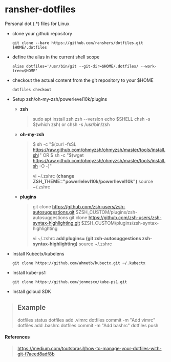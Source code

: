 # ransher-dotfiles
Personal dot (.*) files for Linux

- clone your github repository

      git clone --bare https://github.com/ranshers/dotfiles.git $HOME/.dotfiles

- define the alias in the current shell scope

      alias dotfiles='/usr/bin/git --git-dir=$HOME/.dotfiles/ --work-tree=$HOME'

- checkout the actual content from the git repository to your $HOME

      dotfiles checkout


- Setup zsh/oh-my-zsh/powerlevel10k/plugins

  - **zsh**
      > sudo apt install zsh
      > zsh --version
      > echo $SHELL
      > chsh -s $(which zsh) 
      > or 
      > chsh -s /usr/bin/zsh
  - **oh-my-zsh**
    > $ sh -c "$(curl -fsSL https://raw.github.com/ohmyzsh/ohmyzsh/master/tools/install.sh)"
    > OR
    > $ sh -c "$(wget https://raw.github.com/ohmyzsh/ohmyzsh/master/tools/install.sh -O -)"
    > 
    > vi ~/.zshrc **(change ZSH_THEME="powerlelevl10k/powerllevel10k")**
    > source ~/.zshrc
  - **plugins**
    >  git clone https://github.com/zsh-users/zsh-autosuggestions.git $ZSH_CUSTOM/plugins/zsh-autosuggestions
    > git clone https://github.com/zsh-users/zsh-syntax-highlighting.git $ZSH_CUSTOM/plugins/zsh-syntax-highlighting
    >
    > vi ~/.zshrc
    > **add plugins= (git zsh-autosuggestions zsh-syntax-highlighting)**
    > source ~/.zshrc


- Install Kubectx/kubelens

      git clone https://github.com/ahmetb/kubectx.git ~/.kubectx

+ Install kube-ps1

      git clone https://github.com/jonmosco/kube-ps1.git

+ Install gcloud SDK



> ## Example
>
> dotfiles status
> dotfiles add .vimrc
> dotfiles commit -m "Add vimrc"
> dotfiles add .bashrc
> dotfiles commit -m "Add bashrc"
> dotfiles push

#### References
> https://medium.com/toutsbrasil/how-to-manage-your-dotfiles-with-git-f7aeed8adf8b



